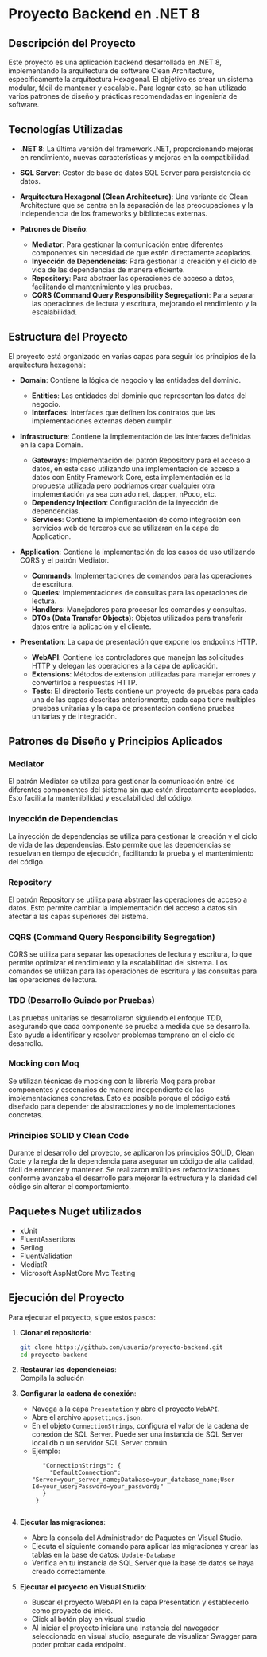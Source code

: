 # Proyecto Backend en .NET 8

## Descripción del Proyecto

Este proyecto es una aplicación backend desarrollada en .NET 8, implementando la arquitectura de software Clean Architecture, específicamente la arquitectura Hexagonal. El objetivo es crear un sistema modular, fácil de mantener y escalable. Para lograr esto, se han utilizado varios patrones de diseño y prácticas recomendadas en ingeniería de software.

## Tecnologías Utilizadas

- **.NET 8**: La última versión del framework .NET, proporcionando mejoras en rendimiento, nuevas características y mejoras en la compatibilidad.

- **SQL Server**: Gestor de base de datos SQL Server para persistencia de datos.


- **Arquitectura Hexagonal (Clean Architecture)**: Una variante de Clean Architecture que se centra en la separación de las preocupaciones y la independencia de los frameworks y bibliotecas externas.
- **Patrones de Diseño**:
  - **Mediator**: Para gestionar la comunicación entre diferentes componentes sin necesidad de que estén directamente acoplados.
  - **Inyección de Dependencias**: Para gestionar la creación y el ciclo de vida de las dependencias de manera eficiente.
  - **Repository**: Para abstraer las operaciones de acceso a datos, facilitando el mantenimiento y las pruebas.
  - **CQRS (Command Query Responsibility Segregation)**: Para separar las operaciones de lectura y escritura, mejorando el rendimiento y la escalabilidad.

## Estructura del Proyecto

El proyecto está organizado en varias capas para seguir los principios de la arquitectura hexagonal:

- **Domain**: Contiene la lógica de negocio y las entidades del dominio.
  - **Entities**: Las entidades del dominio que representan los datos del negocio.
  - **Interfaces**: Interfaces que definen los contratos que las implementaciones externas deben cumplir.

- **Infrastructure**: Contiene la implementación de las interfaces definidas en la capa Domain.
  - **Gateways**: Implementación del patrón Repository para el acceso a datos, en este caso utilizando una implementación de acceso a datos con Entity Framework Core, esta implementación es la propuesta utilizada pero podriamos crear cualquier otra implementación ya sea con ado.net, dapper, nPoco, etc.
  - **Dependency Injection**: Configuración de la inyección de dependencias.
  - **Services**: Contiene la implementación de como integración con servicios web de terceros que se utilizaran en la capa de Application.
  
- **Application**: Contiene la implementación de los casos de uso utilizando CQRS y el patrón Mediator.
  - **Commands**: Implementaciones de comandos para las operaciones de escritura.
  - **Queries**: Implementaciones de consultas para las operaciones de lectura.
  - **Handlers**: Manejadores para procesar los comandos y consultas.
  - **DTOs (Data Transfer Objects)**: Objetos utilizados para transferir datos entre la aplicación y el cliente.

- **Presentation**: La capa de presentación que expone los endpoints HTTP.
  - **WebAPI**: Contiene los controladores que manejan las solicitudes HTTP y delegan las operaciones a la capa de aplicación.
  - **Extensions**: Métodos de extension utilizadas para manejar errores y convertirlos a respuestas HTTP.
  - **Tests**: El directorio Tests contiene un proyecto de pruebas para cada una de las capas descritas anteriormente, cada capa tiene multiples pruebas unitarias y la capa de presentacion contiene pruebas unitarias y de integración.

## Patrones de Diseño y Principios Aplicados  
### Mediator 
El patrón Mediator se utiliza para gestionar la comunicación entre los diferentes componentes del sistema sin que estén directamente acoplados. Esto facilita la mantenibilidad y escalabilidad del código. 

### Inyección de Dependencias 
La inyección de dependencias se utiliza para gestionar la creación y el ciclo de vida de las dependencias. Esto permite que las dependencias se resuelvan en tiempo de ejecución, facilitando la prueba y el mantenimiento del código. 

### Repository 
El patrón Repository se utiliza para abstraer las operaciones de acceso a datos. Esto permite cambiar la implementación del acceso a datos sin afectar a las capas superiores del sistema. 

### CQRS (Command Query Responsibility Segregation) 
CQRS se utiliza para separar las operaciones de lectura y escritura, lo que permite optimizar el rendimiento y la escalabilidad del sistema. Los comandos se utilizan para las operaciones de escritura y las consultas para las operaciones de lectura. 

### TDD (Desarrollo Guiado por Pruebas) 
Las pruebas unitarias se desarrollaron siguiendo el enfoque TDD, asegurando que cada componente se prueba a medida que se desarrolla. Esto ayuda a identificar y resolver problemas temprano en el ciclo de desarrollo.

### Mocking con Moq 
Se utilizan técnicas de mocking con la librería Moq para probar componentes y escenarios de manera independiente de las implementaciones concretas. Esto es posible porque el código está diseñado para depender de abstracciones y no de implementaciones concretas. 

### Principios SOLID y Clean Code 
Durante el desarrollo del proyecto, se aplicaron los principios SOLID, Clean Code y la regla de la dependencia para asegurar un código de alta calidad, fácil de entender y mantener. Se realizaron múltiples refactorizaciones conforme avanzaba el desarrollo para mejorar la estructura y la claridad del código sin alterar el comportamiento.

## Paquetes Nuget utilizados
- xUnit
- FluentAssertions
- Serilog
- FluentValidation
- MediatR
- Microsoft AspNetCore Mvc Testing

## Ejecución del Proyecto

Para ejecutar el proyecto, sigue estos pasos:

1. **Clonar el repositorio**:
   ```bash
   git clone https://github.com/usuario/proyecto-backend.git
   cd proyecto-backend
2.  **Restaurar las dependencias**:   
   Compila la solución
    
3.  **Configurar la cadena de conexión**:
    
    -   Navega a la capa `Presentation` y abre el proyecto `WebAPI`.
    -   Abre el archivo `appsettings.json`.
    -   En el objeto `ConnectionStrings`, configura el valor de la cadena de conexión de SQL Server. Puede ser una instancia de SQL Server local db o un servidor SQL Server común. 
    - Ejemplo:
       ```json{
          "ConnectionStrings": {
            "DefaultConnection": "Server=your_server_name;Database=your_database_name;User Id=your_user;Password=your_password;"
          }
        }
        
4.  **Ejecutar las migraciones**:
    -   Abre la consola del Administrador de Paquetes en Visual Studio.
    -   Ejecuta el siguiente comando para aplicar las migraciones y crear las tablas en la base de datos:
        `Update-Database`         
    -   Verifica en tu instancia de SQL Server que la base de datos se haya creado correctamente.

5. **Ejecutar el proyecto en Visual Studio**:
	- Buscar el proyecto WebAPI en la capa Presentation y establecerlo como proyecto de inicio.
	- Click al botón play en visual studio
	- Al iniciar el proyecto iniciara una instancia del navegador seleccionado en visual studio, asegurate de visualizar Swagger para poder probar cada endpoint.


